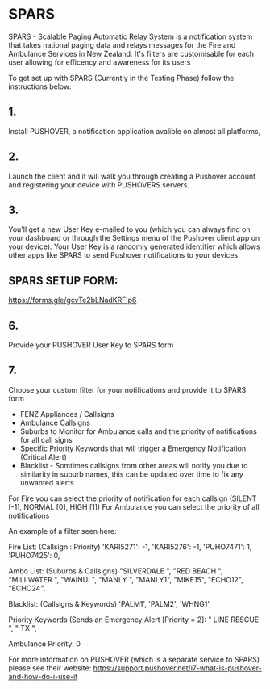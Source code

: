 # SPARS
SPARS - Scalable Paging Automatic Relay System is a notification system that takes national paging data and relays messages for the Fire and Ambulance Services in New Zealand. It's filters are customisable for each user allowing for efficency and awareness for its users

To get set up with SPARS (Currently in the Testing Phase) follow the instructions below:

## 1. 
Install PUSHOVER, a notification application avalible on almost all platforms,

## 2.
Launch the client and it will walk you through creating a Pushover account and registering your device with PUSHOVERS servers.

## 3.
You'll get a new User Key e-mailed to you (which you can always find on your dashboard or through the Settings menu of the Pushover client app on your device). Your User Key is a randomly generated identifier which allows other apps like SPARS to send Pushover notifications to your devices.

## SPARS SETUP FORM: 
https://forms.gle/gcvTe2bLNadKRFip6

## 6.
Provide your PUSHOVER User Key to SPARS form

## 7.
Choose your custom filter for your notifications and provide it to SPARS form
   - FENZ Appliances / Callsigns 
   - Ambulance Callsigns
   - Suburbs to Monitor for Ambulance calls and the priority of notifications for all call signs
   - Specific Priority Keywords that will trigger a Emergency Notification (Critical Alert)
   - Blacklist - Somtimes callsigns from other areas will notify you due to similarity in suburb names, this can be updated over time to fix any unwanted alerts
  
   For Fire you can select the priority of notification for each callsign (SILENT [-1], NORMAL [0], HIGH [1])
   For Ambulance you can select the priority of all notifications

   An example of a filter seen here:

  Fire List: (Callsign : Priority)
      'KARI5271': -1,
      'KARI5276': -1,
      'PUHO7471': 1,
      'PUHO7425': 0,
      
  Ambo List: (Suburbs & Callsigns)
      "SILVERDALE ",
      "RED BEACH ",
      "MILLWATER ",
      "WAINUI ",
      "MANLY ",
      "MANLY1",
      "MIKE15",
      "ECHO12",
      "ECHO24",
      
  Blacklist: (Callsigns & Keywords)
      'PALM1',
      'PALM2',
      'WHNG1',
      
  Priority Keywords (Sends an Emergency Alert [Priority = 2]:
        " LINE RESCUE ", 
        " TX ", 
        
  Ambulance Priority: 0
   

For more information on PUSHOVER (which is a separate service to SPARS) please see their website: https://support.pushover.net/i7-what-is-pushover-and-how-do-i-use-it
